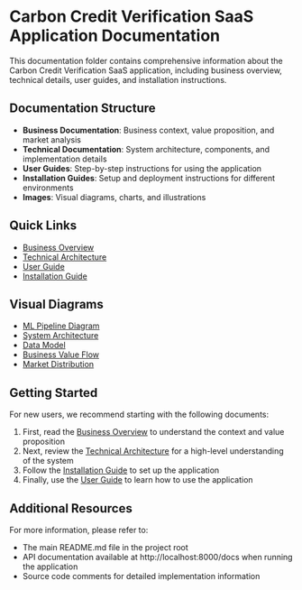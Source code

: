 # Carbon Credit Verification SaaS Application Documentation

This documentation folder contains comprehensive information about the Carbon Credit Verification SaaS application, including business overview, technical details, user guides, and installation instructions.

## Documentation Structure

- **Business Documentation**: Business context, value proposition, and market analysis
- **Technical Documentation**: System architecture, components, and implementation details
- **User Guides**: Step-by-step instructions for using the application
- **Installation Guides**: Setup and deployment instructions for different environments
- **Images**: Visual diagrams, charts, and illustrations

## Quick Links

- [Business Overview](business/business_overview.md)
- [Technical Architecture](technical/technical_overview.md)
- [User Guide](user_guides/user_guide.md)
- [Installation Guide](installation/installation_guide.md)

## Visual Diagrams

- [ML Pipeline Diagram](images/ml_pipeline.png)
- [System Architecture](technical/system_architecture.md)
- [Data Model](technical/data_model.md)
- [Business Value Flow](business/business_value_flow.md)
- [Market Distribution](business/market_distribution.md)

## Getting Started

For new users, we recommend starting with the following documents:

1. First, read the [Business Overview](business/business_overview.md) to understand the context and value proposition
2. Next, review the [Technical Architecture](technical/technical_overview.md) for a high-level understanding of the system
3. Follow the [Installation Guide](installation/installation_guide.md) to set up the application
4. Finally, use the [User Guide](user_guides/user_guide.md) to learn how to use the application

## Additional Resources

For more information, please refer to:
- The main README.md file in the project root
- API documentation available at http://localhost:8000/docs when running the application
- Source code comments for detailed implementation information
